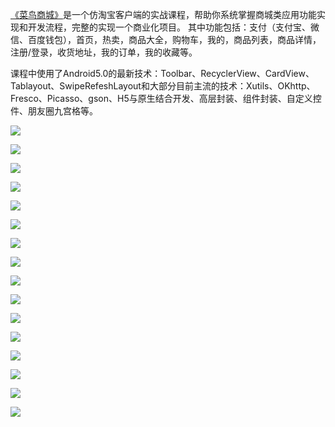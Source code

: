 [《菜鸟商城》](http://www.cniao5.com/course/10073)是一个仿淘宝客户端的实战课程，帮助你系统掌握商城类应用功能实现和开发流程，完整的实现一个商业化项目。
其中功能包括：支付（支付宝、微信、百度钱包），首页，热卖，商品大全，购物车，我的，商品列表，商品详情，注册/登录，收货地址，我的订单，我的收藏等。

课程中使用了Android5.0的最新技术：Toolbar、RecyclerView、CardView、Tablayout、SwipeRefeshLayout和大部分目前主流的技术：Xutils、OKhttp、Fresco、Picasso、gson、H5与原生结合开发、高层封装、组件封装、自定义控件、朋友圈九宫格等。

![](https://raw.githubusercontent.com/angelOnly/CNiao5Shop/master/demo12.png)

![](https://raw.githubusercontent.com/angelOnly/CNiao5Shop/master/demo11.png)

![](https://raw.githubusercontent.com/angelOnly/CNiao5Shop/master/demo13.png)

![](https://raw.githubusercontent.com/angelOnly/CNiao5Shop/master/demo17.jpeg)

![](https://raw.githubusercontent.com/angelOnly/CNiao5Shop/master/demo8.png)

![](https://raw.githubusercontent.com/angelOnly/CNiao5Shop/master/demo3.jpeg)

![](https://raw.githubusercontent.com/angelOnly/CNiao5Shop/master/demo7.jpeg)

![](https://raw.githubusercontent.com/angelOnly/CNiao5Shop/master/demo1.jpeg)

![](https://raw.githubusercontent.com/angelOnly/CNiao5Shop/master/demo2.png)

![](https://raw.githubusercontent.com/angelOnly/CNiao5Shop/master/demo15.jpeg)

![](https://raw.githubusercontent.com/angelOnly/CNiao5Shop/master/demo4.png)

![](https://raw.githubusercontent.com/angelOnly/CNiao5Shop/master/demo14.png)

![](https://raw.githubusercontent.com/angelOnly/CNiao5Shop/master/demo10.png)

![](https://raw.githubusercontent.com/angelOnly/CNiao5Shop/master/demo9.png)

![](https://raw.githubusercontent.com/angelOnly/CNiao5Shop/master/demo5.jpeg)

![](https://raw.githubusercontent.com/angelOnly/CNiao5Shop/master/demo6.png)

